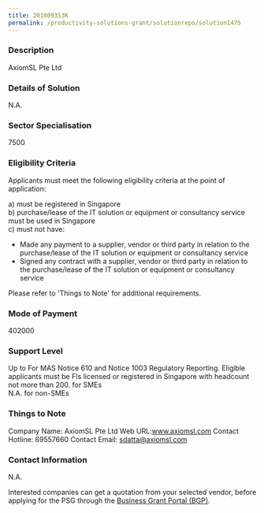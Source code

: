 ```yaml
---
title: 201009353K
permalink: /productivity-solutions-grant/solutionrepo/solution1475
---
```


### Description

AxiomSL Pte Ltd

### Details of Solution

N.A.

### Sector Specialisation

 7500 

### Eligibility Criteria

Applicants must meet the following eligibility criteria at the point of application:

a) must be registered in Singapore <br>
b) purchase/lease of the IT solution or equipment or consultancy service must be used in Singapore <br>
c) must not have:
- Made any payment to a supplier, vendor or third party in relation to the purchase/lease of the IT solution or equipment or consultancy service
- Signed any contract with a supplier, vendor or third party in relation to the purchase/lease of the IT solution or equipment or consultancy service

Please refer to 'Things to Note' for additional requirements.

### Mode of Payment
402000

### Support Level
Up to For MAS Notice 610 and Notice 1003 Regulatory Reporting.
Eligible applicants must be FIs licensed or registered in Singapore with headcount not more than 200.  for SMEs <br>
N.A. for non-SMEs

### Things to Note
Company Name: AxiomSL Pte Ltd
Web URL:www.axiomsl.com
Contact Hotline: 69557660
Contact Email: sdatta@axiomsl.com


### Contact Information
N.A.

Interested companies can get a quotation from your selected vendor, before applying for the PSG through the <a target='_blank' rel='noopener' href='https://www.businessgrants.gov.sg/'>Business Grant Portal (BGP)</a>.
